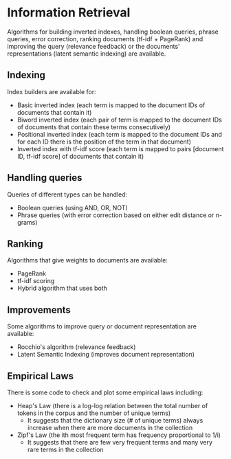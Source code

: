 # Information Retrieval

Algorithms for building inverted indexes, handling boolean queries, phrase queries, error correction, ranking documents (tf-idf + PageRank) and improving the query (relevance feedback) or the documents' representations (latent semantic indexing) are available.

## Indexing
Index builders are available for:
* Basic inverted index (each term is mapped to the document IDs of documents that contain it)
* Biword inverted index (each pair of term is mapped to the document IDs of documents that contain these terms consecutively)
* Positional inverted index (each term is mapped to the document IDs and for each ID there is the position of the term in that document)
* Inverted index with tf-idf score (each term is mapped to pairs [document ID, tf-idf score] of documents that contain it)

## Handling queries
Queries of different types can be handled:
* Boolean queries (using AND, OR, NOT)
* Phrase queries (with error correction based on either edit distance or n-grams)

## Ranking
Algorithms that give weights to documents are available:
* PageRank
* tf-idf scoring
* Hybrid algorithm that uses both

## Improvements
Some algorithms to improve query or document representation are available:
* Rocchio's algorithm (relevance feedback)
* Latent Semantic Indexing (improves document representation)

## Empirical Laws
There is some code to check and plot some empirical laws including:
* Heap's Law (there is a log-log relation between the total number of tokens in the corpus and the number of unique terms)
  * It suggests that the dictionary size (# of unique terms) always increase when there are more documents in the collection
* Zipf's Law (the ith most frequent term has frequency proportional to 1/i)
  * It suggests that there are few very frequent terms and many very rare terms in the collection
